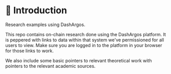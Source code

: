 # 🎯 Introduction

Research examples using DashArgos.

This repo contains on-chain research done using the DashArgos platform. It is peppered with links to data within that system we've permissioned for all users to view. Make sure you are logged in to the platform in your browser for those links to work.

We also include some basic pointers to relevant theoretical work with pointers to the relevant
academic sources.
